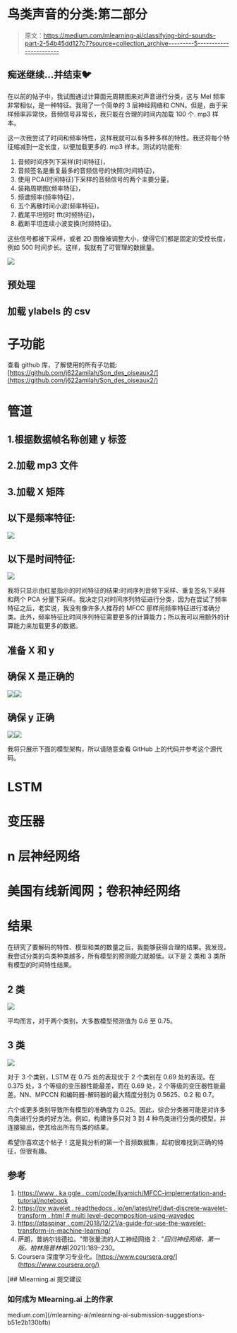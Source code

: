 # 鸟类声音的分类:第二部分

> 原文：<https://medium.com/mlearning-ai/classifying-bird-sounds-part-2-54b45dd127c7?source=collection_archive---------5----------------------->

## 痴迷继续…并结束🐦

在以前的帖子中，我试图通过计算面元周期图来对声音进行分类，这与 Mel 频率非常相似，是一种特征。我用了一个简单的 3 层神经网络和 CNN。但是，由于采样频率非常快，音频信号非常长，我只能在合理的时间内加载 100 个. mp3 样本。

这一次我尝试了时间和频率特性，这样我就可以有多种多样的特性。我还将每个特征缩减到一定长度，以便加载更多的. mp3 样本。测试的功能有:

1.  音频时间序列下采样(时间特征)，
2.  音频签名是重复最多的音频信号的快照(时间特征)，
3.  使用 PCA(时间特征)下采样的音频信号的两个主要分量，
4.  装箱周期图(频率特征)，
5.  频谱频率(频率特征)，
6.  五个离散时间小波(频率特征)，
7.  截尾平坦短时 fft(时频特征)，
8.  截断平坦连续小波变换(时频特征)。

这些信号都被下采样，或者 2D 图像被调整大小，使得它们都是固定的受控长度，例如 500 时间步长。这样，我就有了可管理的数据量。

![](img/074ddaaef71e11dca1a8e378bbcc56b6.png)

## 预处理

## 加载 ylabels 的 csv

# 子功能

查看 github 库，了解使用的所有子功能:[https://github.com/j622amilah/Son_des_oiseaux2/](https://github.com/j622amilah/Son_des_oiseaux2/)

# 管道

## 1.根据数据帧名称创建 y 标签

## 2.加载 mp3 文件

## 3.加载 X 矩阵

## 以下是频率特征:

![](img/7b75ac7240cd0d64a58f82e6e353af91.png)

## 以下是时间特征:

![](img/cf13742d6d510f9c35337667585bdbba.png)

我将只显示由红星指示的时间特征的结果:时间序列音频下采样、重复签名下采样和两个 PCA 分量下采样。我决定只对时间序列特征进行分类，因为在尝试了频率特征之后，老实说，我没有像许多人推荐的 MFCC 那样用频率特征进行准确分类。此外，频率特征比时间序列特征需要更多的计算能力；所以我可以用额外的计算能力来加载更多的数据。

## 准备 X 和 y

## 确保 X 是正确的

![](img/b0cb17762a95387a0cb838552a496735.png)![](img/542a64b77d3b383fc75372dcfea33ffd.png)

## 确保 y 正确

![](img/f03af523f2881ecd594880337e35fb0f.png)![](img/70e6103d4cdf6c9d69c93c2fd8a85cec.png)

我将只展示下面的模型架构，所以请随意查看 GitHub 上的代码并参考这个源代码。

# LSTM

# 变压器

# n 层神经网络

# 美国有线新闻网；卷积神经网络

# 结果

在研究了要解码的特性、模型和类的数量之后，我能够获得合理的结果。我发现，我尝试分类的鸟类种类越多，所有模型的预测能力就越低。以下是 2 类和 3 类所有模型的时间特性结果。

## 2 类

![](img/d5da20a08f1d5458cf1b8aacb7be39ef.png)

平均而言，对于两个类别，大多数模型预测值为 0.6 至 0.75。

## 3 类

![](img/dcf146d2d39cd5b9031c4bee95724104.png)

对于 3 个类别，LSTM 在 0.75 处的表现优于 2 个类别在 0.69 处的表现。在 0.375 处，3 个等级的变压器性能最差，而在 0.69 处，2 个等级的变压器性能最差。NN、MPCCN 和编码器-解码器的最大精度分别为 0.5625、0.2 和 0.7。

六个或更多类别导致所有模型的准确度为 0.25。因此，综合分类器可能是对许多鸟类进行分类的好方法。例如，构建许多只对 3 到 4 种鸟类进行分类的模型，并连接输出，使其给出所有鸟类的结果。

希望你喜欢这个帖子！这是我分析的第一个音频数据集，起初很难找到正确的特征，但很有趣。

## 参考

1.  [https://www . ka ggle . com/code/ilyamich/MFCC-implementation-and-tutorial/notebook](https://www.kaggle.com/code/ilyamich/mfcc-implementation-and-tutorial/notebook)
2.  [https://py wavelet . readthedocs . io/en/latest/ref/dwt-discrete-wavelet-transform . html # multi level-decomposition-using-wavedec](https://pywavelets.readthedocs.io/en/latest/ref/dwt-discrete-wavelet-transform.html#multilevel-decomposition-using-wavedec)
3.  [https://ataspinar . com/2018/12/21/a-guide-for-use-the-wavelet-transform-in-machine-learning/](https://ataspinar.com/2018/12/21/a-guide-for-using-the-wavelet-transform-in-machine-learning/)
4.  萨朗，普纳尔钱德拉。"带张量流的人工神经网络 2 . "*回归神经网络，第一版。柏林施普林格*(2021):189–230。
5.  Coursera 深度学习专业化。[https://www.coursera.org/](https://www.coursera.org/)

[](/mlearning-ai/mlearning-ai-submission-suggestions-b51e2b130bfb) [## Mlearning.ai 提交建议

### 如何成为 Mlearning.ai 上的作家

medium.com](/mlearning-ai/mlearning-ai-submission-suggestions-b51e2b130bfb)